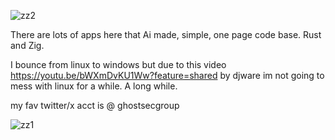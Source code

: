 ![zz2](https://github.com/user-attachments/assets/e54f4c9f-843b-4ae3-85b3-515c673b739e)






There are lots of apps here that Ai made, simple, one page code base. Rust and Zig. 

I bounce from linux to windows but due to this video https://youtu.be/bWXmDvKU1Ww?feature=shared by djware  im not going to mess with linux for a while. A long while. 


my fav twitter/x acct is @ ghostsecgroup  







![zz1](https://github.com/user-attachments/assets/26522f0b-7f6e-43b8-9298-d24958cd6ec4)
